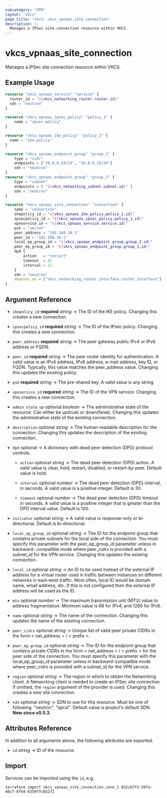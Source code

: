 ```yaml
---
subcategory: "VPN"
layout: "vkcs"
page_title: "vkcs: vkcs_vpnaas_site_connection"
description: |-
  Manages a IPSec site connection resource within VKCS.
---
```


# vkcs_vpnaas_site_connection

Manages a IPSec site connection resource within VKCS.

## Example Usage
```terraform
resource "vkcs_vpnaas_service" "service" {
  router_id = "${vkcs_networking_router.router.id}"
  sdn = "neutron"
}

resource "vkcs_vpnaas_ipsec_policy" "policy_1" {
	name = "ipsec-policy"
}

resource "vkcs_vpnaas_ike_policy" "policy_2" {
  name = "ike-policy"
}

resource "vkcs_vpnaas_endpoint_group" "group_1" {
	type = "cidr"
	endpoints = ["10.0.0.24/24", "10.0.0.25/24"]
	sdn = "neutron"
}
resource "vkcs_vpnaas_endpoint_group" "group_2" {
	type = "subnet"
	endpoints = [ "${vkcs_networking_subnet.subnet.id}" ]
	sdn = "neutron"
}

resource "vkcs_vpnaas_site_connection" "connection" {
	name = "connection"
	ikepolicy_id = "${vkcs_vpnaas_ike_policy.policy_2.id}"
	ipsecpolicy_id = "${vkcs_vpnaas_ipsec_policy.policy_1.id}"
	vpnservice_id = "${vkcs_vpnaas_service.service.id}"
	psk = "secret"
	peer_address = "192.168.10.1"
	peer_id = "192.168.10.1"
	local_ep_group_id = "${vkcs_vpnaas_endpoint_group.group_2.id}"
	peer_ep_group_id = "${vkcs_vpnaas_endpoint_group.group_1.id}"
	dpd {
		action   = "restart"
		timeout  = 42
		interval = 21
	}
	sdn = "neutron"
	depends_on = ["vkcs_networking_router_interface.router_interface"]
}
```
## Argument Reference
- `ikepolicy_id` **required** *string* &rarr;  The ID of the IKE policy. Changing this creates a new connection.

- `ipsecpolicy_id` **required** *string* &rarr;  The ID of the IPsec policy. Changing this creates a new connection.

- `peer_address` **required** *string* &rarr;  The peer gateway public IPv4 or IPv6 address or FQDN.

- `peer_id` **required** *string* &rarr;  The peer router identity for authentication. A valid value is an IPv4 address, IPv6 address, e-mail address, key ID, or FQDN. Typically, this value matches the peer_address value. Changing this updates the existing policy.

- `psk` **required** *string* &rarr;  The pre-shared key. A valid value is any string.

- `vpnservice_id` **required** *string* &rarr;  The ID of the VPN service. Changing this creates a new connection.

- `admin_state_up` optional *boolean* &rarr;  The administrative state of the resource. Can either be up(true) or down(false). Changing this updates the administrative state of the existing connection.

- `description` optional *string* &rarr;  The human-readable description for the connection. Changing this updates the description of the existing connection.

- `dpd` optional &rarr;  A dictionary with dead peer detection (DPD) protocol controls.
  - `action` optional *string* &rarr;  The dead peer detection (DPD) action. A valid value is clear, hold, restart, disabled, or restart-by-peer. Default value is hold.

  - `interval` optional *number* &rarr;  The dead peer detection (DPD) interval, in seconds. A valid value is a positive integer. Default is 30.

  - `timeout` optional *number* &rarr;  The dead peer detection (DPD) timeout in seconds. A valid value is a positive integer that is greater than the DPD interval value. Default is 120.

- `initiator` optional *string* &rarr;  A valid value is response-only or bi-directional. Default is bi-directional.

- `local_ep_group_id` optional *string* &rarr;  The ID for the endpoint group that contains private subnets for the local side of the connection. You must specify this parameter with the peer_ep_group_id parameter unless in backward- compatible mode where peer_cidrs is provided with a subnet_id for the VPN service. Changing this updates the existing connection.

- `local_id` optional *string* &rarr;  An ID to be used instead of the external IP address for a virtual router used in traffic between instances on different networks in east-west traffic. Most often, local ID would be domain name, email address, etc. If this is not configured then the external IP address will be used as the ID.

- `mtu` optional *number* &rarr;  The maximum transmission unit (MTU) value to address fragmentation. Minimum value is 68 for IPv4, and 1280 for IPv6.

- `name` optional *string* &rarr;  The name of the connection. Changing this updates the name of the existing connection.

- `peer_cidrs` optional *string* &rarr;  Unique list of valid peer private CIDRs in the form < net_address > / < prefix >.

- `peer_ep_group_id` optional *string* &rarr;  The ID for the endpoint group that contains private CIDRs in the form < net_address > / < prefix > for the peer side of the connection. You must specify this parameter with the local_ep_group_id parameter unless in backward-compatible mode where peer_cidrs is provided with a subnet_id for the VPN service.

- `region` optional *string* &rarr;  The region in which to obtain the Networking client. A Networking client is needed to create an IPSec site connection. If omitted, the `region` argument of the provider is used. Changing this creates a new site connection.

- `sdn` optional *string* &rarr;  SDN to use for this resource. Must be one of following: "neutron", "sprut". Default value is project's default SDN.<br>**New since v0.5.3**.


## Attributes Reference
In addition to all arguments above, the following attributes are exported:
- `id` *string* &rarr;  ID of the resource.



## Import

Services can be imported using the `id`, e.g.

```shell
terraform import vkcs_vpnaas_site_connection.conn_1 832cb7f3-59fe-40cf-8f64-8350ffc03272
```
